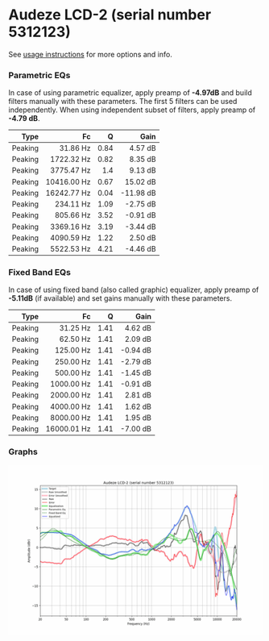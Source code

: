 # Audeze LCD-2 (serial number 5312123)
See [usage instructions](https://github.com/jaakkopasanen/AutoEq#usage) for more options and info.

### Parametric EQs
In case of using parametric equalizer, apply preamp of **-4.97dB** and build filters manually
with these parameters. The first 5 filters can be used independently.
When using independent subset of filters, apply preamp of **-4.79 dB**.

| Type    | Fc          |    Q | Gain      |
|--------:|------------:|-----:|----------:|
| Peaking | 31.86 Hz    | 0.84 | 4.57 dB   |
| Peaking | 1722.32 Hz  | 0.82 | 8.35 dB   |
| Peaking | 3775.47 Hz  | 1.4  | 9.13 dB   |
| Peaking | 10416.00 Hz | 0.67 | 15.02 dB  |
| Peaking | 16242.77 Hz | 0.04 | -11.98 dB |
| Peaking | 234.11 Hz   | 1.09 | -2.75 dB  |
| Peaking | 805.66 Hz   | 3.52 | -0.91 dB  |
| Peaking | 3369.16 Hz  | 3.19 | -3.44 dB  |
| Peaking | 4090.59 Hz  | 1.22 | 2.50 dB   |
| Peaking | 5522.53 Hz  | 4.21 | -4.46 dB  |

### Fixed Band EQs
In case of using fixed band (also called graphic) equalizer, apply preamp of **-5.11dB**
(if available) and set gains manually with these parameters.

| Type    | Fc          |    Q | Gain     |
|--------:|------------:|-----:|---------:|
| Peaking | 31.25 Hz    | 1.41 | 4.62 dB  |
| Peaking | 62.50 Hz    | 1.41 | 2.09 dB  |
| Peaking | 125.00 Hz   | 1.41 | -0.94 dB |
| Peaking | 250.00 Hz   | 1.41 | -2.79 dB |
| Peaking | 500.00 Hz   | 1.41 | -1.45 dB |
| Peaking | 1000.00 Hz  | 1.41 | -0.91 dB |
| Peaking | 2000.00 Hz  | 1.41 | 2.81 dB  |
| Peaking | 4000.00 Hz  | 1.41 | 1.62 dB  |
| Peaking | 8000.00 Hz  | 1.41 | 1.95 dB  |
| Peaking | 16000.01 Hz | 1.41 | -7.00 dB |

### Graphs
![](./Audeze%20LCD-2%20(serial%20number%205312123).png)